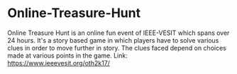 # Online-Treasure-Hunt
Online Treasure Hunt is an online fun event of IEEE-VESIT which spans over 24 hours. It's a story based game in which players have to solve various clues in order to move further in story. The clues faced depend on choices made at various points in the game.
Link: https://www.ieeevesit.org/oth2k17/
